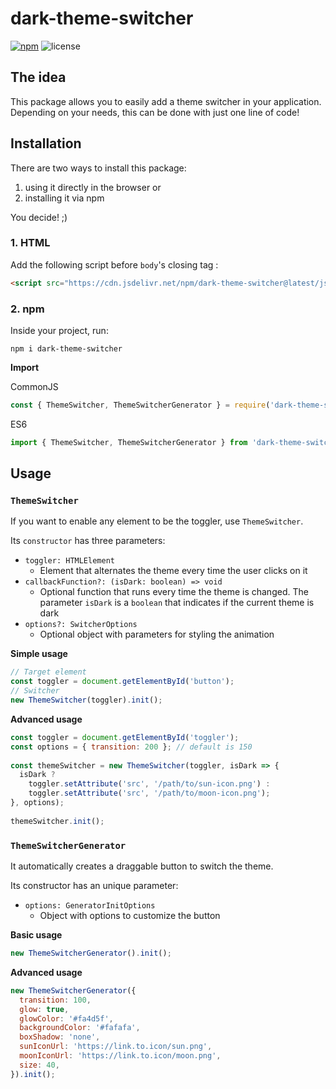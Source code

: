 # dark-theme-switcher

[![npm](https://img.shields.io/npm/v/dark-theme-switcher.svg)](https://www.npmjs.com/package/dark-theme-switcher)
![license](https://img.shields.io/badge/license-MIT-blue.svg)

## The idea

This package allows you to easily add a theme switcher in your application. Depending on your needs, this can be done with just one line of code!

## Installation

There are two ways to install this package:

1. using it directly in the browser or
2. installing it via npm

You decide! ;)

### 1. HTML

Add the following script before `body`'s closing tag :

```html
<script src="https://cdn.jsdelivr.net/npm/dark-theme-switcher@latest/js/dark-theme-switcher.min.js"></script>
```

### 2. npm

Inside your project, run:

`npm i dark-theme-switcher`

**Import**

CommonJS

```js
const { ThemeSwitcher, ThemeSwitcherGenerator } = require('dark-theme-switcher');
```

ES6

```js
import { ThemeSwitcher, ThemeSwitcherGenerator } from 'dark-theme-switcher';
```

## Usage

### `ThemeSwitcher`

If you want to enable any element to be the toggler, use `ThemeSwitcher`.

Its `constructor` has three parameters:

- `toggler: HTMLElement`
  - Element that alternates the theme every time the user clicks on it
- `callbackFunction?: (isDark: boolean) => void`
  - Optional function that runs every time the theme is changed. The parameter `isDark` is a `boolean` that indicates if the current theme is dark
- `options?: SwitcherOptions`
  - Optional object with parameters for styling the animation

**Simple usage**

```js
// Target element
const toggler = document.getElementById('button');
// Switcher
new ThemeSwitcher(toggler).init();
```

**Advanced usage**

```js
const toggler = document.getElementById('toggler');
const options = { transition: 200 }; // default is 150
    
const themeSwitcher = new ThemeSwitcher(toggler, isDark => {
  isDark ?
    toggler.setAttribute('src', '/path/to/sun-icon.png') :
    toggler.setAttribute('src', '/path/to/moon-icon.png');
}, options);
    
themeSwitcher.init();
```

### `ThemeSwitcherGenerator`

It automatically creates a draggable button to switch the theme.

Its constructor has an unique parameter:

- `options: GeneratorInitOptions`
  - Object with options to customize the button

**Basic usage**

```js
new ThemeSwitcherGenerator().init();
```

**Advanced usage**

```js
new ThemeSwitcherGenerator({
  transition: 100,
  glow: true, 
  glowColor: '#fa4d5f',
  backgroundColor: '#fafafa',
  boxShadow: 'none',
  sunIconUrl: 'https://link.to.icon/sun.png',
  moonIconUrl: 'https://link.to.icon/moon.png',
  size: 40,
}).init();
```